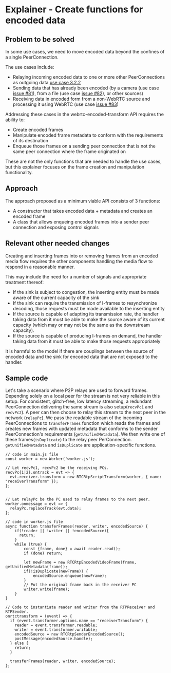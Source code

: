 # Explainer - Create functions for encoded data

## Problem to be solved

In some use cases, we need to move encoded data beyond the confines of a single PeerConnection.

The use cases include:

* Relaying incoming encoded data to one or more other PeerConnections as outgoing data [use case 3.2.2](https://w3c.github.io/webrtc-nv-use-cases/#auction)
* Sending data that has already been encoded (by a camera (use case [issue #81](https://github.com/w3c/webrtc-nv-use-cases/issues/81)), from a file (use case [issue #82](https://github.com/w3c/webrtc-nv-use-cases/issues/82)), or other sources)
* Receiving data in encoded form from a non-WebRTC source and processing it using WebRTC (use case [issue #83](https://github.com/w3c/webrtc-nv-use-cases/issues/83))

Addressing these cases in the webrtc-encoded-transform API requires the ability to:

* Create encoded frames
* Manipulate encoded frame metadata to conform with the requirements of its destination
* Enqueue those frames on a sending peer connection that is not the same peer connection where the frame originated on

These are not the only functions that are needed to handle the use cases, but this explainer
focuses on the frame creation and manipulation functionality.

## Approach

The approach proposed as a minimum viable API consists of 3 functions:

* A constructor that takes encoded data + metadata and creates an encoded frame
* A class that allows enqueing encoded frames into a sender peer connection and exposing control signals

## Relevant other needed changes

Creating and inserting frames into or removing frames from an encoded media flow requires the other components handling the media flow to
respond in a reasonable manner.

This may include the need for a number of signals and appropriate treatment thereof:

* If the sink is subject to congestion, the inserting entity must be made aware of the current capacity of the sink
* If the sink can require the transmission of I-frames to resynchronize decoding, those requests must be made available to the inserting entity
* If the source is capable of adapting its transmission rate, the handler taking data from it must be able to make the source aware of its current capacity (which may or may not be the same as the downstream capacity).
* If the source is capable of producing I-frames on demand, the handler taking data from it must be able to make those requests appropriately

It is harmful to the model if there are couplings between the source of encoded data and the sink for encoded data that are not exposed to the handler.


## Sample code

Let's take a scenario where P2P relays are used to forward frames. Depending solely on a local peer for the stream is not very reliable in this setup. For consistent, glitch-free, low latency streaming, a redundant PeerConnection delivering the same stream is also setup(`recvPc1` and `recvPc2`). A peer can then choose to relay this stream to the next peer in the network (`relayPc`). We pass the readable stream of the incoming PeerConnections to  `transferFrames` function which reads the frames and creates new frames with updated metadata that conforms to the sender PeerConnection's requirements (`getUnifiedMetadata`). We then write one of these frames(`isDuplicate`) to the relay peer PerConnection. `getUnifiedMetadata` and `isDuplicate` are application-specific functions.

```
// code in main.js file
const worker = new Worker('worker.js');

// Let recvPc1, recvPc2 be the receiving PCs. 
recvPc{1|2}.ontrack = evt => {
  evt.receiver.transform = new RTCRtpScriptTransform(worker, { name: "receiverTransform" });
};


// Let relayPc be the PC used to relay frames to the next peer. 
worker.onmessage = evt => {
  relayPc.replaceTrack(evt.data);
};
```

```
// code in worker.js file
async function transferFrames(reader, writer, encodedSource) {
    if(!reader || !writer || !encodedSource){
      return;
    }
    while (true) {
        const {frame, done} = await reader.read();
        if (done) return;

        let newFrame = new RTCRtpEncodedVideoFrame(frame, getUnifiedMetadata(frame));
        if(!isDuplicate(newFrame)) {
            encodedSource.enqueue(newFrame);
        }
        // Put the original frame back in the receiver PC
        writer.write(frame);
    }
}

// Code to instantiate reader and writer from the RTPReceiver and RTPSender.
onrtctransform = (event) => {
  if (event.transformer.options.name == "receiverTransform") {
    reader = event.transformer.readable;
    writer = event.transformer.writable;
    encodedSource = new RTCRtpSenderEncodedSource();
    postMessage(encodedSource.handle);
  } else {
    return;
  }

  transferFrames(reader, writer, encodedSource);
};
```
